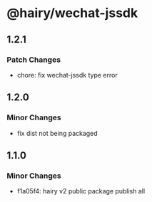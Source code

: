 # @hairy/wechat-jssdk

## 1.2.1

### Patch Changes

- chore: fix wechat-jssdk type error

## 1.2.0

### Minor Changes

- fix dist not being packaged

## 1.1.0

### Minor Changes

- f1a05f4: hairy v2 public package publish all
